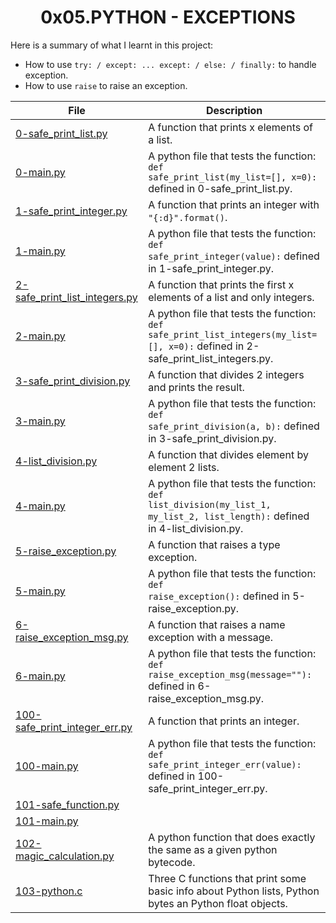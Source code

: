 <h1 align="center">0x05.PYTHON - EXCEPTIONS</h1>

Here is a summary of what I learnt in this project: 
<ul>
<li>How to use <code>try: / except: ... except: / else: / finally:</code> to handle exception.</li>
<li>How to use <code>raise</code> to raise an exception.</li>
</ul>

|File|Description|
|--|--|
|[0-safe_print_list.py](https://github.com/GM-Samuelstein/alx-higher_level_programming/blob/master/0x05-python-exceptions/0-safe_print_list.py)|A function that prints x elements of a list.|
|[0-main.py](https://github.com/GM-Samuelstein/alx-higher_level_programming/blob/master/0x05-python-exceptions/0-main.py)|A python file that tests the function: <code>def safe_print_list(my_list=[], x=0):</code> defined in 0-safe_print_list.py.|
|[1-safe_print_integer.py](https://github.com/GM-Samuelstein/alx-higher_level_programming/blob/master/0x05-python-exceptions/1-safe_print_integer.py)|A function that prints an integer with <code>"{:d}".format()</code>.|
|[1-main.py](https://github.com/GM-Samuelstein/alx-higher_level_programming/blob/master/0x05-python-exceptions/1-main.py)|A python file that tests the function: <code>def safe_print_integer(value):</code> defined in 1-safe_print_integer.py.|
|[2-safe_print_list_integers.py](https://github.com/GM-Samuelstein/alx-higher_level_programming/blob/master/0x05-python-exceptions/2-safe_print_list_integers.py)|A function that prints the first x elements of a list and only integers.|
|[2-main.py](https://github.com/GM-Samuelstein/alx-higher_level_programming/blob/master/0x05-python-exceptions/2-main.py)|A python file that tests the function: <code>def safe_print_list_integers(my_list=[], x=0):</code> defined in 2-safe_print_list_integers.py.|
|[3-safe_print_division.py](https://github.com/GM-Samuelstein/alx-higher_level_programming/blob/master/0x05-python-exceptions/3-safe_print_division.py)|A function that divides 2 integers and prints the result.|
|[3-main.py](https://github.com/GM-Samuelstein/alx-higher_level_programming/blob/master/0x05-python-exceptions/3-main.py)|A python file that tests the function: <code>def safe_print_division(a, b):</code> defined in 3-safe_print_division.py.|
|[4-list_division.py](https://github.com/GM-Samuelstein/alx-higher_level_programming/blob/master/0x05-python-exceptions/4-list_division.py)|A function that divides element by element 2 lists.|
|[4-main.py](https://github.com/GM-Samuelstein/alx-higher_level_programming/blob/master/0x05-python-exceptions/4-main.py)|A python file that tests the function: <code>def list_division(my_list_1, my_list_2, list_length):</code> defined in 4-list_division.py.|
|[5-raise_exception.py](https://github.com/GM-Samuelstein/alx-higher_level_programming/blob/master/0x05-python-exceptions/5-raise_exception.py)|A function that raises a type exception.|
|[5-main.py](https://github.com/GM-Samuelstein/alx-higher_level_programming/blob/master/0x05-python-exceptions/5-main.py)|A python file that tests the function: <code>def raise_exception():</code> defined in 5-raise_exception.py.|
|[6-raise_exception_msg.py](https://github.com/GM-Samuelstein/alx-higher_level_programming/blob/master/0x05-python-exceptions/6-raise_exception_msg.py)|A function that raises a name exception with a message.|
|[6-main.py](https://github.com/GM-Samuelstein/alx-higher_level_programming/blob/master/0x05-python-exceptions/6-main.py)|A python file that tests the function: <code>def raise_exception_msg(message=""):</code> defined in 6-raise_exception_msg.py.|
|[100-safe_print_integer_err.py](https://github.com/GM-Samuelstein/alx-higher_level_programming/blob/master/0x05-python-exceptions/100-safe_print_integer_err.py)|A function that prints an integer.|
|[100-main.py](https://github.com/GM-Samuelstein/alx-higher_level_programming/blob/master/0x05-python-exceptions/100-main.py)|A python file that tests the function: <code>def safe_print_integer_err(value):</code> defined in 100-safe_print_integer_err.py.|
|[101-safe_function.py](https://github.com/GM-Samuelstein/alx-higher_level_programming/blob/master/0x05-python-exceptions/101-safe_function.py)||
|[101-main.py](https://github.com/GM-Samuelstein/alx-higher_level_programming/blob/master/0x05-python-exceptions/101-main.py)||
|[102-magic_calculation.py](https://github.com/GM-Samuelstein/alx-higher_level_programming/blob/master/0x05-python-exceptions/102-magic_calculation.py)|A python function that does exactly the same as a given python bytecode.|
|[103-python.c](https://github.com/GM-Samuelstein/alx-higher_level_programming/blob/master/0x05-python-exceptions/103-python.c)|Three C functions that print some basic info about Python lists, Python bytes an Python float objects.|
